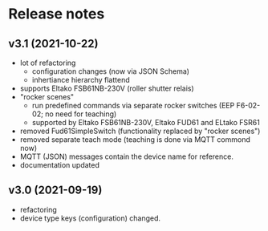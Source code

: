 # Release notes

## v3.1 (2021-10-22)

- lot of refactoring
  - configuration changes (now via JSON Schema)
  - inhertiance hierarchy flattend
- supports Eltako FSB61NB-230V (roller shutter relais)
- "rocker scenes"
  - run predefined commands via separate rocker switches (EEP F6-02-02; no need for teaching)
  - supported by Eltako FSB61NB-230V, Eltako FUD61 and ELtako FSR61
- removed Fud61SimpleSwitch (functionality replaced by "rocker scenes")
- removed separate teach mode (teaching is done via MQTT commond now)
- MQTT (JSON) messages contain the device name for reference.
- documentation updated

## v3.0 (2021-09-19)

- refactoring
- device type keys (configuration) changed.
